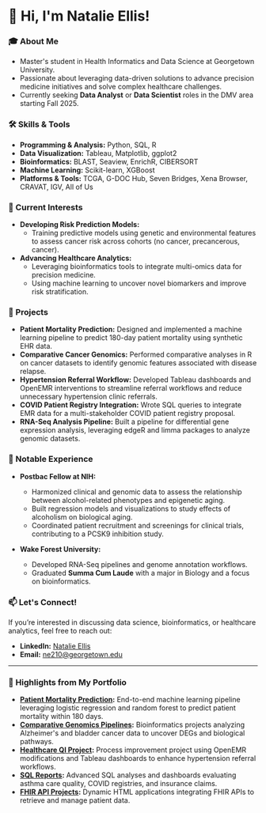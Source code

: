 # 👋 Hi, I'm Natalie Ellis!  

### 🎓 About Me  
- Master's student in Health Informatics and Data Science at Georgetown University.  
- Passionate about leveraging data-driven solutions to advance precision medicine initiatives and solve complex healthcare challenges.  
- Currently seeking **Data Analyst** or **Data Scientist** roles in the DMV area starting Fall 2025.  

### 🛠️ Skills & Tools  
- **Programming & Analysis:** Python, SQL, R  
- **Data Visualization:** Tableau, Matplotlib, ggplot2  
- **Bioinformatics:** BLAST, Seaview, EnrichR, CIBERSORT  
- **Machine Learning:** Scikit-learn, XGBoost  
- **Platforms & Tools:** TCGA, G-DOC Hub, Seven Bridges, Xena Browser, CRAVAT, IGV, All of Us  

### 🌟 Current Interests  
- **Developing Risk Prediction Models:**  
  - Training predictive models using genetic and environmental features to assess cancer risk across cohorts (no cancer, precancerous, cancer).  
- **Advancing Healthcare Analytics:**  
  - Leveraging bioinformatics tools to integrate multi-omics data for precision medicine.  
  - Using machine learning to uncover novel biomarkers and improve risk stratification.  

### 🌱 Projects  
- **Patient Mortality Prediction:** Designed and implemented a machine learning pipeline to predict 180-day patient mortality using synthetic EHR data.  
- **Comparative Cancer Genomics:** Performed comparative analyses in R on cancer datasets to identify genomic features associated with disease relapse.  
- **Hypertension Referral Workflow:** Developed Tableau dashboards and OpenEMR interventions to streamline referral workflows and reduce unnecessary hypertension clinic referrals.  
- **COVID Patient Registry Integration:** Wrote SQL queries to integrate EMR data for a multi-stakeholder COVID patient registry proposal.  
- **RNA-Seq Analysis Pipeline:** Built a pipeline for differential gene expression analysis, leveraging edgeR and limma packages to analyze genomic datasets.  

### 🌟 Notable Experience  
- **Postbac Fellow at NIH:**  
  - Harmonized clinical and genomic data to assess the relationship between alcohol-related phenotypes and epigenetic aging.  
  - Built regression models and visualizations to study effects of alcoholism on biological aging.  
  - Coordinated patient recruitment and screenings for clinical trials, contributing to a PCSK9 inhibition study.  

- **Wake Forest University:**  
  - Developed RNA-Seq pipelines and genome annotation workflows.  
  - Graduated **Summa Cum Laude** with a major in Biology and a focus on bioinformatics.  

### 📫 Let's Connect!  
If you’re interested in discussing data science, bioinformatics, or healthcare analytics, feel free to reach out:  
- **LinkedIn:** [Natalie Ellis](https://linkedin.com/in/natalie-ellis2023)  
- **Email:** ne210@georgetown.edu  

---  
### 🚀 Highlights from My Portfolio  
- **[Patient Mortality Prediction](https://github.com/natalierellis/HIDS-Portfolio/tree/main/Patient_Mortality_Prediction):** End-to-end machine learning pipeline leveraging logistic regression and random forest to predict patient mortality within 180 days.  
- **[Comparative Genomics Pipelines](https://github.com/natalierellis/HIDS-Portfolio/tree/main/Comparative_Genomics_Pipelines):** Bioinformatics projects analyzing Alzheimer's and bladder cancer data to uncover DEGs and biological pathways.  
- **[Healthcare QI Project](https://github.com/natalierellis/HIDS-Portfolio/tree/main/Healthcare_QI_Project):** Process improvement project using OpenEMR modifications and Tableau dashboards to enhance hypertension referral workflows.  
- **[SQL Reports](https://github.com/natalierellis/HIDS-Portfolio/tree/main/docs/SQL_Reports):** Advanced SQL analyses and dashboards evaluating asthma care quality, COVID registries, and insurance claims.  
- **[FHIR API Projects](https://github.com/natalierellis/HIDS-Portfolio/tree/main/FHIR-API-Projects):** Dynamic HTML applications integrating FHIR APIs to retrieve and manage patient data.  
